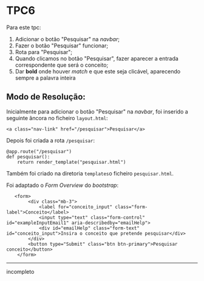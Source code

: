 # TPC6

Para este tpc:
1. Adicionar o botão "Pesquisar" na *navbar*;
2. Fazer o botão "Pesquisar" funcionar;
3. Rota para "Pesquisar";
4. Quando clicamos no botão "Pesquisar", fazer aparecer a entrada correspondente que será o conceito;
5. Dar **bold** onde houver *match* e que este seja clicável, aparecendo sempre a palavra inteira

## Modo de Resolução:

Inicialmente para adicionar o botão "Pesquisar" na *navbar*, foi inserido a seguinte âncora no ficheiro ```layout.html```:

```<a class="nav-link" href="/pesquisar">Pesquisar</a>``` 

Depois foi criada a rota ```/pesquisar```:

```
@app.route("/pesquisar")
def pesquisar():
    return render_template("pesquisar.html")
```

Também foi criado na diretoria ```templates```o ficheiro ```pesquisar.html```.

Foi adaptado o *Form* *Overview* do *bootstrap*:

```
   <form>
        <div class="mb-3">
            <label for="conceito_input" class="form-label">Conceito</label>
            <input type="text" class="form-control" id="exampleInputEmail1" aria-describedby="emailHelp">
            <div id="emailHelp" class="form-text" id="conceito_input">Insira o conceito que pretende pesquisar</div>
        </div>
        <button type="Submit" class="btn btn-primary">Pesquisar conceito</button>
    </form>
``` 

------------------------------
incompleto
